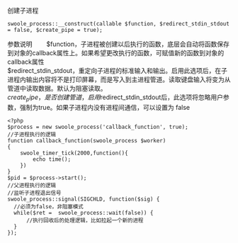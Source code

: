 创建子进程
    
    swoole_process::__construct(callable $function, $redirect_stdin_stdout = false, $create_pipe = true);
参数说明　　
$function，子进程被创建以后执行的函数，底层会自动将函数保存到对象的callback属性上。如果希望更改执行的函数，可赋值新的函数到对象的callback属性  
$redirect_stdin_stdout，重定向子进程的标准输入和输出。启用此选项后，在子进程内输出内容将不是打印屏幕，而是写入到主进程管道。读取键盘输入将变为从管道中读取数据。默认为阻塞读取。  
$create_pipe，是否创建管道，启用$redirect_stdin_stdout后，此选项将忽略用户参数，强制为true。如果子进程内没有进程间通信，可以设置为 false
    
    <?php
    $process = new swoole_process('callback_function', true);
    //子进程执行的逻辑
    function callback_function(swoole_process $worker)
    {
        swoole_timer_tick(2000,function(){
            echo time();
        })
    }
    $pid = $process->start();
    //父进程执行的逻辑
    //监听子进程退出信号
    swoole_process::signal(SIGCHLD, function($sig) {
      //必须为false，非阻塞模式
      while($ret =  swoole_process::wait(false)) {
          //执行回收后的处理逻辑，比如拉起一个新的进程
      }
    });